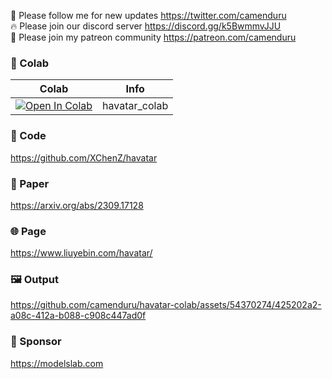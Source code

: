 🐣 Please follow me for new updates https://twitter.com/camenduru <br />
🔥 Please join our discord server https://discord.gg/k5BwmmvJJU <br />
🥳 Please join my patreon community https://patreon.com/camenduru <br />

### 🦒 Colab

| Colab | Info
| --- | --- |
[![Open In Colab](https://colab.research.google.com/assets/colab-badge.svg)](https://colab.research.google.com/github/camenduru/havatar-colab/blob/main/havatar_colab.ipynb) | havatar_colab

### 🧬 Code
https://github.com/XChenZ/havatar

### 📄 Paper
https://arxiv.org/abs/2309.17128

### 🌐 Page
https://www.liuyebin.com/havatar/

### 🖼 Output

https://github.com/camenduru/havatar-colab/assets/54370274/425202a2-a08c-412a-b088-c908c447ad0f

### 🏢 Sponsor
https://modelslab.com
